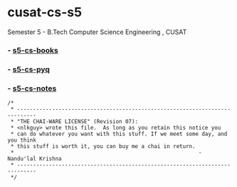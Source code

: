 # cusat-cs-s5
Semester 5 - B.Tech Computer Science Engineering , CUSAT 



### - [s5-cs-books](https://drive.google.com/drive/folders/1NT4VqqmPlXIYCe0Dpjtj5X5J-IPFBHXo?usp=drive_link)
### - [s5-cs-pyq](/pyq.md)
### - [s5-cs-notes](https://drive.google.com/drive/folders/1cIOt9X18JW4wO2gg8vtCluGjWqra9GBJ)

```
/*
 * ----------------------------------------------------------------------------
 * "THE CHAI-WARE LICENSE" (Revision 07):
 * <nlkguy> wrote this file.  As long as you retain this notice you
 * can do whatever you want with this stuff. If we meet some day, and you think
 * this stuff is worth it, you can buy me a chai in return.
 *                                                          - Nandu'lal Krishna
 * ----------------------------------------------------------------------------
 */
```